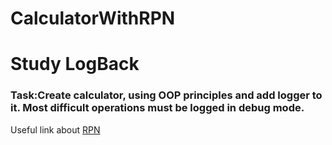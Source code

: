 # CalculatorWithRPN
# Study LogBack
### Task:Create calculator, using OOP principles and add logger to it. Most difficult operations must be logged in debug mode.
Useful link about [RPN](https://rosettacode.org/wiki/Parsing/RPN_calculator_algorithm#Java) 
